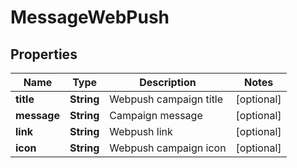 

# MessageWebPush


## Properties

| Name | Type | Description | Notes |
|------------ | ------------- | ------------- | -------------|
|**title** | **String** | Webpush campaign title |  [optional] |
|**message** | **String** | Campaign message |  [optional] |
|**link** | **String** | Webpush link |  [optional] |
|**icon** | **String** | Webpush campaign icon |  [optional] |



